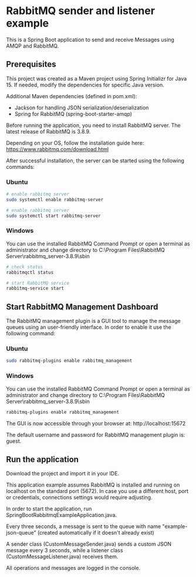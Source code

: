 # RabbitMQ sender and listener example

This is a Spring Boot application to send and receive Messages using AMQP and RabbitMQ.

## Prerequisites

This project was created as a Maven project using Spring Initializr for Java 15.
If needed, modify the dependencies for specific Java version.

Additional Maven dependencies (defined in pom.xml):

- Jackson for handling JSON serialization/deserialization
- Spring for RabbitMQ (spring-boot-starter-amqp)

Before running the application, you need to install RabbitMQ server. The latest release of RabbitMQ is 3.8.9.

Depending on your OS, follow the installation guide here: https://www.rabbitmq.com/download.html

After successful installation, the server can be started using the following commands:

### Ubuntu

```bash
# enable rabbitmq server
sudo systemctl enable rabbitmq-server
```

```bash
# enable rabbitmq server
sudo systemctl start rabbitmq-server
```

### Windows

You can use the installed RabbitMQ Command Prompt or open a terminal
as administrator and change directory to C:\Program Files\RabbitMQ Server\rabbitmq_server-3.8.9\sbin

```bash
# check status
rabbitmqctl status
```

```bash
# start RabbitMQ service
rabbitmq-service start
```

## Start RabbitMQ Management Dashboard

The RabbitMQ management plugin is a GUI tool to manage the message queues using an user-friendly interface. 
In order to enable it use the following command:

### Ubuntu

```bash
sudo rabbitmq-plugins enable rabbitmq_management
```

### Windows

You can use the installed RabbitMQ Command Prompt or open a terminal
as administrator and change directory to C:\Program Files\RabbitMQ Server\rabbitmq_server-3.8.9\sbin

```bash
rabbitmq-plugins enable rabbitmq_management
```

The GUI is now accessible through your browser at: http://localhost:15672

The default username and password for RabbitMQ management plugin is: guest.

## Run the application

Download the project and import it in your IDE. 

This application example assumes RabbitMQ is installed and running on localhost on the standard port (5672). 
In case you use a different host, port or credentials, connections settings would require adjusting.

In order to start the application, run SpringBootRabbitmqExampleApplication.java. 

Every three seconds, a message is sent to the queue with name "example-json-queue" (created automatically if it doesn't already exist)

A sender class (CustomMessageSender.java) sends a custom JSON message every 3 seconds, while a listener class (CustomMessageListener.java) receives them.

All operations and messages are logged in the console.